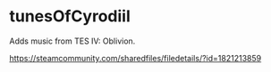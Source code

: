 # tunesOfCyrodiil
Adds music from TES IV: Oblivion.

https://steamcommunity.com/sharedfiles/filedetails/?id=1821213859

